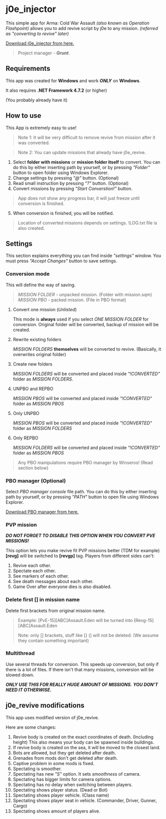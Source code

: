 # j0e_injector
This simple app for Arma: Cold War Assault *(also known as Operation Flashpoint)* allows you to add revive script by j0e to any mission. *(referred as "converting to revive" later)*

 [Download j0e_injector from here.](https://github.com/LappiLappland/j0e_injector/releases)

> Project manager - ***Grunt***.

## Requirements
This app was created for **Windows** and work ***ONLY*** on **Windows**.

It also requires **.NET Framework 4.7.2** (or higher)

(You probably already have it)

## How to use
This App is extremely easy to use!

> Note 1: It will be very difficult to remove revive from mission after it was converted.

> Note 2: You can update missions that already have j0e_revive.

 1. Select **folder with missions** or **mission folder itself** to convert. 
 You can do this by either inserting path by yourself, or by pressing *"Folder"* button to open folder using Windows Explorer.
 2. Change settings by pressing *"@"* button. (Optional)
 3. Read small instruction by pressing *"?"* button. (Optional)
 4. Convert missions by pressing *"Start Converstion!"* button.
 >  App does not show any progress bar, it will just freeze until conversion is finished.
 5. When conversion is finished, you will be notified.
 > Location of converted missions depends on settings.
 > !LOG.txt file is also created.
## Settings
This section explains everything you can find inside *"settings"* window.
You must press *"Accept Changes"* button to save settings.
### Conversion mode
This will define the way of saving.

 > *MISSION FOLDER* - unpacked mission. (Folder with mission.sqm)
 > *MISSION PBO* - packed mission. (File in PBO format)

 1. Convert one mission (*Unlisted*)
 
    This mode is **always** used if you select *ONE MISSION FOLDER* for conversion.
    Original folder will be converted, backup of mission will be created.

 2. Rewrite existing folders
 
    *MISSION FOLDERS* **themselves** will be converted to revive. 
(Basically, it overwrites original folder)
 
 3. Create new folders
 
    *MISSION FOLDERS* will be converted and placed inside *"!CONVERTED"* folder as *MISSION FOLDERS*.
 
 4. UNPBO and REPBO
 
    *MISSION PBOS* will be converted and placed inside *"!CONVERTED"* folder as *MISSION PBOS*
    
 5. Only UNPBO
 
    *MISSION PBOS* will be converted and placed inside *"!CONVERTED"* folder as *MISSION FOLDERS*

 6. Only REPBO
 
    *MISSION FOLDERS* will be converted and placed inside *"!CONVERTED"* folder as *MISSION PBOS*

> Any PBO manipulations  require PBO manager by Winseros! (Read section below)
### PBO manager (Optional)
Select *PBO manager console* file path.
You can do this by either inserting path by yourself, or by pressing *"PATH"* button to open file using Windows Explorer.

 [Download PBO manager from here.](https://github.com/winseros/pboman3)
### PVP mission
***DO NOT FORGET TO DISABLE THIS OPTION WHEN YOU CONVERT PVE MISSIONS!***

This option lets you make revive fit PVP missions better (TDM for example)
**[revg]** will be switched to **[revgp]** tag.
Players from different sides can't:
 1. Revive each other.
 2. Spectate each other.
 3. See markers of each other.
 4. See death messages about each other.
 5. Game Over after everyone dies is also disabled.

### Delete first [] in mission name
Delete first brackets from original mission name.

> Example: 
> [PvE-15][ABC]Assault.Eden
>  will be turned into
> [Revg-15][ABC]Assault.Eden
> 
> Note: only [] brackets, stuff like [} (] will not be deleted. (We assume they contain something important)
### Multithread
Use several threads for conversion.
This speeds up conversion, but only if there is a lot of files.
If there isn't that many missions, conversion will be slowed down.

***ONLY USE THIS FOR REALLY HUGE AMOUNT OF MISSIONS.***
***YOU DON'T NEED IT OTHERWISE.***


## j0e_revive modifications
This app uses modified version of j0e_revive.

Here are some changes:

 1. Revive body is created on the exact coordinates of death. (Including height)
 This also means your body can be spawned inside buildings.
 2. If revive body is created on the sea, it will be moved to the closest land.
 3. Bots are allowed, but they get deleted after death.
 4. Grenades from mods don't get deleted after death.
 5. Captive problem in some mods is fixed.
 6. Spectating is smoother.
 7. Spectating has new *"S"* option. It sets *smoothness* of camera.
 8. Spectating has bigger limits for camera options.
 9. Spectating has no delay when switching between players.
 10. Spectating shows player status. (Dead or Bot)
 11. Spectating shows player vehicle. (Class name)
10. Spectating shows player seat in vehicle. (Commander, Driver, Gunner, Cargo)
11. Spectating shows amount of players alive.

